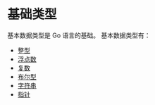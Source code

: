 # 基础类型

基本数据类型是 Go 语言的基础。
基本数据类型有：

- [整型](1.md)
- [浮点数](2.md)
- [复数](3.md)
- [布尔型](4.md)
- [字符串](5.md)
- [指针](6.md)

